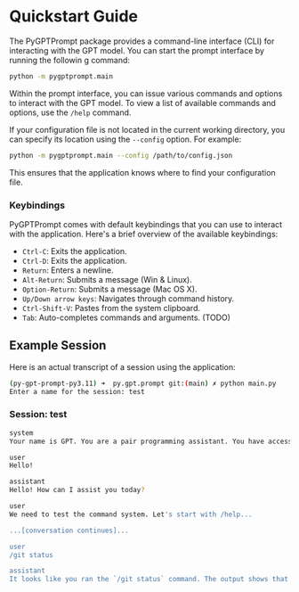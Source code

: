 # Quickstart Guide

The PyGPTPrompt package provides a command-line interface (CLI) for interacting
with the GPT model. You can start the prompt interface by running the followin g
command:

```sh
python -m pygptprompt.main
```

Within the prompt interface, you can issue various commands and options to
interact with the GPT model. To view a list of available commands and options,
use the `/help` command.

If your configuration file is not located in the current working directory, you
can specify its location using the `--config` option. For example:

```sh
python -m pygptprompt.main --config /path/to/config.json
```

This ensures that the application knows where to find your configuration file.

### Keybindings

PyGPTPrompt comes with default keybindings that you can use to interact with the
application. Here's a brief overview of the available keybindings:

- `Ctrl-C`: Exits the application.
- `Ctrl-D`: Exits the application.
- `Return`: Enters a newline.
- `Alt-Return`: Submits a message (Win & Linux).
- `Option-Return`: Submits a message (Mac OS X).
- `Up/Down arrow keys`: Navigates through command history.
- `Ctrl-Shift-V`: Pastes from the system clipboard.
- `Tab`: Auto-completes commands and arguments. (TODO)

## Example Session

Here is an actual transcript of a session using the application:

```sh
(py-gpt-prompt-py3.11) ➜  py.gpt.prompt git:(main) ✗ python main.py
Enter a name for the session: test
```

### Session: test

```sh
system
Your name is GPT. You are a pair programming assistant. You have access to special commands. Use `/help` for more information...

user
Hello!

assistant
Hello! How can I assist you today?

user
We need to test the command system. Let's start with /help...

...[conversation continues]...

user
/git status

assistant
It looks like you ran the `/git status` command. The output shows that you have made changes to some files and those changes are yet to be committed. Additionally, it also suggests that your local branch is ahead of the 'origin/main' branch by one commit. Please consider committing your changes by running the `git commit` command and push them to the remote branch using `git push`, if you haven't already.
```
